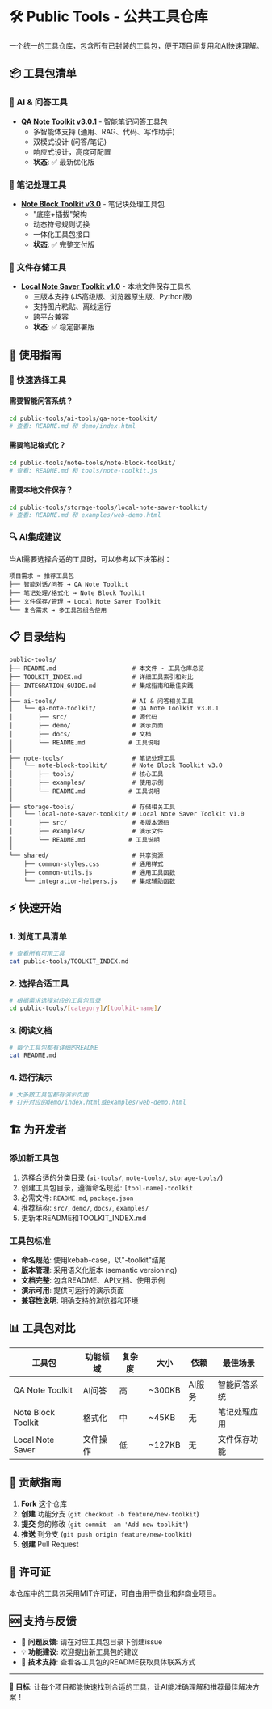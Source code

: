 # 🛠️ Public Tools - 公共工具仓库

一个统一的工具仓库，包含所有已封装的工具包，便于项目间复用和AI快速理解。

## 📦 工具包清单

### 🤖 AI & 问答工具
- **[QA Note Toolkit v3.0.1](./ai-tools/qa-note-toolkit/)** - 智能笔记问答工具包
  - 多智能体支持 (通用、RAG、代码、写作助手)
  - 双模式设计 (问答/笔记)
  - 响应式设计，高度可配置
  - **状态**: ✅ 最新优化版

### 📝 笔记处理工具
- **[Note Block Toolkit v3.0](./note-tools/note-block-toolkit/)** - 笔记块处理工具包
  - "底座+插拔"架构
  - 动态符号规则切换
  - 一体化工具包接口
  - **状态**: ✅ 完整交付版

### 💾 文件存储工具
- **[Local Note Saver Toolkit v1.0](./storage-tools/local-note-saver-toolkit/)** - 本地文件保存工具包
  - 三版本支持 (JS高级版、浏览器原生版、Python版)
  - 支持图片粘贴、离线运行
  - 跨平台兼容
  - **状态**: ✅ 稳定部署版

## 🎯 使用指南

### 🚀 快速选择工具

#### 需要智能问答系统？
```bash
cd public-tools/ai-tools/qa-note-toolkit/
# 查看: README.md 和 demo/index.html
```

#### 需要笔记格式化？
```bash
cd public-tools/note-tools/note-block-toolkit/
# 查看: README.md 和 tools/note-toolkit.js
```

#### 需要本地文件保存？
```bash
cd public-tools/storage-tools/local-note-saver-toolkit/
# 查看: README.md 和 examples/web-demo.html
```

### 🔍 AI集成建议

当AI需要选择合适的工具时，可以参考以下决策树：

```
项目需求 → 推荐工具包
├── 智能对话/问答 → QA Note Toolkit
├── 笔记处理/格式化 → Note Block Toolkit  
├── 文件保存/管理 → Local Note Saver Toolkit
└── 复合需求 → 多工具包组合使用
```

## 📋 目录结构

```
public-tools/
├── README.md                     # 本文件 - 工具仓库总览
├── TOOLKIT_INDEX.md              # 详细工具索引和对比
├── INTEGRATION_GUIDE.md          # 集成指南和最佳实践
│
├── ai-tools/                     # AI & 问答相关工具
│   └── qa-note-toolkit/          # QA Note Toolkit v3.0.1
│       ├── src/                  # 源代码
│       ├── demo/                 # 演示页面
│       ├── docs/                 # 文档
│       └── README.md            # 工具说明
│
├── note-tools/                   # 笔记处理工具
│   └── note-block-toolkit/       # Note Block Toolkit v3.0
│       ├── tools/                # 核心工具
│       ├── examples/             # 使用示例
│       └── README.md            # 工具说明
│
├── storage-tools/                # 存储相关工具
│   └── local-note-saver-toolkit/ # Local Note Saver Toolkit v1.0
│       ├── src/                  # 多版本源码
│       ├── examples/             # 演示文件
│       └── README.md            # 工具说明
│
└── shared/                       # 共享资源
    ├── common-styles.css         # 通用样式
    ├── common-utils.js           # 通用工具函数
    └── integration-helpers.js    # 集成辅助函数
```

## ⚡ 快速开始

### 1. 浏览工具清单
```bash
# 查看所有可用工具
cat public-tools/TOOLKIT_INDEX.md
```

### 2. 选择合适工具
```bash
# 根据需求选择对应的工具包目录
cd public-tools/[category]/[toolkit-name]/
```

### 3. 阅读文档
```bash
# 每个工具包都有详细的README
cat README.md
```

### 4. 运行演示
```bash
# 大多数工具包都有演示页面
# 打开对应的demo/index.html或examples/web-demo.html
```

## 🏗️ 为开发者

### 添加新工具包

1. 选择合适的分类目录 (`ai-tools/`, `note-tools/`, `storage-tools/`)
2. 创建工具包目录，遵循命名规范: `[tool-name]-toolkit`
3. 必需文件: `README.md`, `package.json`
4. 推荐结构: `src/`, `demo/`, `docs/`, `examples/`
5. 更新本README和TOOLKIT_INDEX.md

### 工具包标准

- **命名规范**: 使用kebab-case，以"-toolkit"结尾
- **版本管理**: 采用语义化版本 (semantic versioning)
- **文档完整**: 包含README、API文档、使用示例
- **演示可用**: 提供可运行的演示页面
- **兼容性说明**: 明确支持的浏览器和环境

## 📊 工具包对比

| 工具包 | 功能领域 | 复杂度 | 大小 | 依赖 | 最佳场景 |
|--------|----------|--------|------|------|----------|
| QA Note Toolkit | AI问答 | 高 | ~300KB | AI服务 | 智能问答系统 |
| Note Block Toolkit | 格式化 | 中 | ~45KB | 无 | 笔记处理应用 |
| Local Note Saver | 文件操作 | 低 | ~127KB | 无 | 文件保存功能 |

## 🤝 贡献指南

1. **Fork** 这个仓库
2. **创建** 功能分支 (`git checkout -b feature/new-toolkit`)
3. **提交** 您的修改 (`git commit -am 'Add new toolkit'`)
4. **推送** 到分支 (`git push origin feature/new-toolkit`)
5. **创建** Pull Request

## 📄 许可证

本仓库中的工具包采用MIT许可证，可自由用于商业和非商业项目。

## 🆘 支持与反馈

- 🐛 **问题反馈**: 请在对应工具包目录下创建issue
- 💡 **功能建议**: 欢迎提出新工具包的建议
- 📧 **技术支持**: 查看各工具包的README获取具体联系方式

---

**🎯 目标**: 让每个项目都能快速找到合适的工具，让AI能准确理解和推荐最佳解决方案！ 